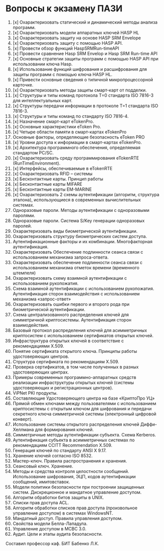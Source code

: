 # Вопросы к экзамену  ПАЗИ

1.  [x] Охарактеризовать статический и динамический методы анализа программ.
2.  [x] Охарактеризовать модели аппаратных ключей HASP HL
3.  [x] Охарактеризовать защиту на основе  HASP SRM Envelope
4.  [x] Охарактеризовать защиту с помощью HASP API.
5.  [x] Провести обзор функций HaspSRMRun-timeAPI
6.  [x] Провести сравнение Hasp SRM Envelop и Hasp SRM Run-time API
7.  [x] Основные стратегии защиты программ с помощью HASP API при использовании ключа Hasp.
8.  [x] Использование функций шифрования и расшифрования для защиты программ с помощью ключа HASP HL.
9. [x] Привести основные сведения о типичной микропроцессорной карточке.
10. [x] Охарактеризовать методы защиты смарт-карт от подделки.
11. [x] Структуры и типы команд протокола Т=0 стандарта ISO 7816-3 для интеллектуальных карт.
12. [x] Структуры передачи информации в протоколе Т=1 стандарта ISO 7816-3.
13. [x] Структуры и типы команд по стандарту ISO 7816-4.
14. [x] Назначение смарт-карт  eTokenPro.
15. [x] Основные характеристики eToken Pro.
16. [x] Четыре области  памяти в смарт-картах eTokenPro
17. Основные факторы, определяющие безопасность eToken PRO
18. [x] Уровни доступа к информации в смарт-картах eTokenPro.
19. [x] Архитектура программного обеспечения, определяемая стандартом PC/SC.
20. [x] Охарактеризовать среду программирования eTokenRTE (RunTimeEnvironment).
21. [x] Интерфейсы, обеспечиваемые в eTokenRTE
22. [x] Охарактеризовать RFID – системы
23. [x] Бесконтактные карты. Принцип работы
24. [x] Бесконтактные карты MIFARE
25. [x] Бесконтактные карты EM-MARINE
26. [x] Охарактеризовать 2 схемы аутентификации (алгоритм, структура эталона), использующиеся в современных вычислительных системах.
27.  Одноразовые пароли. Методы аутентификации с одноразовыми паролями.
28.  Одноразовые пароли. Система S/Key генерации одноразовых паролей.
29.  Охарактеризовать виды биометрической аутентификации.
30.  Охарактеризовать структуру биометрических систем доступа.
31.  Аутентификационные факторы и их комбинации. Многофакторная аутентификация.
32.  Охарактеризовать Обеспечение подлинности сеанса связи с использованием механизма запроса-ответа.
33.  Охарактеризовать обеспечение подлинности сеанса связи с использованием механизма отметок времени (временного штемпеля)
34.  Охарактеризовать схему взаимной аутентификации с использованием рукопожатия.
35.  Схема взаимной аутентификации с использованием рукопожатия. Аутентификация сторон взаимодействия с использованием механизма «запрос-ответ»
36.  Охарактеризовать ошибки первого и второго рода при биометрической аутентификации.
1.   Схема централизованного распределения ключей для симметричной криптосистемы. Аутентификация сторон взаимодействия.
2.   Базовый протокол распределения ключей для асимметричных криптосистем с использованием сертификатов открытых ключей.
3.   Инфраструктура открытых ключей в соответствие с рекомендациями X.509.
4.   Понятие сертификата открытого ключа. Принципы работы удостоверяющих центров.
5.   Структура сертификата по рекомендациям X.509.
6.   Проверка сертификатов, в том числе полученных в разных удостоверяющих центрах.
7.   Примеры современных программно-аппаратных средств реализации инфраструктуры открытых ключей (системы удостоверяющих и регистрационных центров).
8.   ViPNet PKI продукты.
9.   Составляющие Удостоверяющего центра на базе «КриптоПро УЦ»
10.  Прямой обмен ключами между пользователями с использованием криптосистемы с открытым ключом для шифрования и передачи секретного ключа симметричной системы (электронный цифровой конверт).
11.  Использование системы открытого распределения ключей Диффи-Хеллмана для формирования ключей.
12.  Симметричные методы аутентификации субъекта. Схема Kerberos.
13.  Аутентификация субъекта в асимметричных системах по рекомендациям CCITT Recommendation X.509.
14.  Генерация ключей по стандарту ANSI X 9.17.
15.  Хранение ключей согласно ISO 8532.
16.  Мастер-ключ. Правила распространения и хранения. 
17.  Сеансовый ключ.  Хранение. 
18.  Методы и средства контроля целостности сообщений. Использование шифрования, ЭЦП, кодов аутентификации сообщений,  имитовставок.
19.  Модели политики безопасности при построении защищенных систем. Дискреционное и мандатное управление доступом. 
20.  Алгоритм обработки битов защиты в UNIX.
21.  Списки прав доступа ACL.
22.  Алгоритм обработки списков прав доступа (произвольное управление доступом) в системах WindowsNT.
23.  Мандатный доступ. Правила управления доступом.
24.  Свойства модели Белла-Лападула.
25.  Управление доступом в МСВС 3.0. 
26.  Аудит. Цели и этапы аудита безопасности.

Составил профессор каф. БИТ      Бабенко Л.К.
